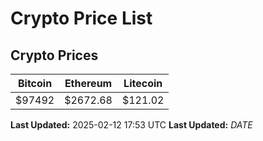 # Crypto Price List

## Crypto Prices
| Bitcoin | Ethereum | Litecoin |
| ------- | -------- | -------- |
| $97492 | $2672.68 | $121.02 |
**Last Updated:** 2025-02-12 17:53 UTC
**Last Updated:** $DATE$
